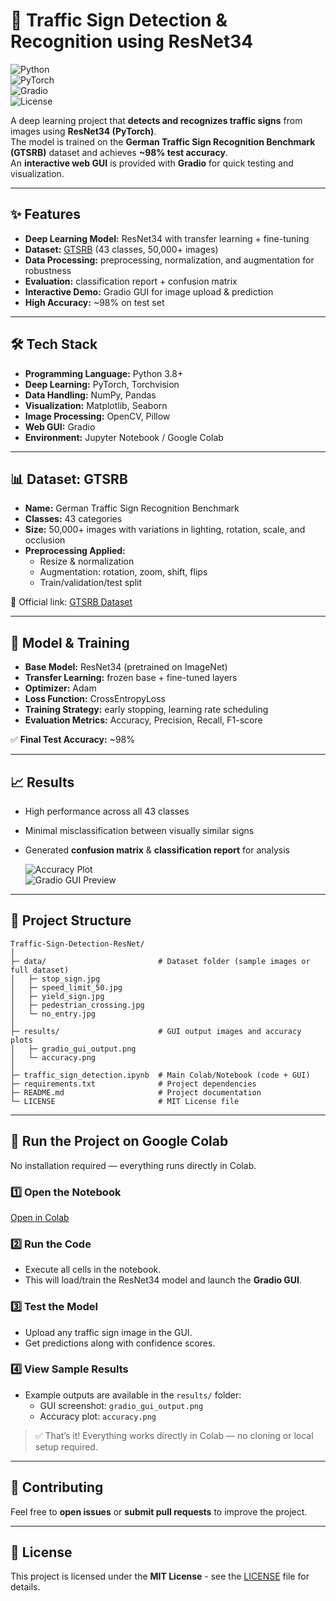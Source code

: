# 🚦 Traffic Sign Detection & Recognition using ResNet34

![Python](https://img.shields.io/badge/Python-3.8+-blue?logo=python)  
![PyTorch](https://img.shields.io/badge/PyTorch-ResNet34-red?logo=pytorch)  
![Gradio](https://img.shields.io/badge/GUI-Gradio-orange?logo=gradio)  
![License](https://img.shields.io/badge/License-MIT-green)  

A deep learning project that **detects and recognizes traffic signs** from images using **ResNet34 (PyTorch)**.  
The model is trained on the **German Traffic Sign Recognition Benchmark (GTSRB)** dataset and achieves **~98% test accuracy**.  
An **interactive web GUI** is provided with **Gradio** for quick testing and visualization.  

---

## ✨ Features
- **Deep Learning Model:** ResNet34 with transfer learning + fine-tuning  
- **Dataset:** [GTSRB](http://benchmark.ini.rub.de/?section=gtsrb&subsection=dataset) (43 classes, 50,000+ images)  
- **Data Processing:** preprocessing, normalization, and augmentation for robustness  
- **Evaluation:** classification report + confusion matrix  
- **Interactive Demo:** Gradio GUI for image upload & prediction  
- **High Accuracy:** ~98% on test set  

---

## 🛠️ Tech Stack
- **Programming Language:** Python 3.8+  
- **Deep Learning:** PyTorch, Torchvision  
- **Data Handling:** NumPy, Pandas  
- **Visualization:** Matplotlib, Seaborn  
- **Image Processing:** OpenCV, Pillow  
- **Web GUI:** Gradio  
- **Environment:** Jupyter Notebook / Google Colab  

---

## 📊 Dataset: GTSRB
- **Name:** German Traffic Sign Recognition Benchmark  
- **Classes:** 43 categories  
- **Size:** 50,000+ images with variations in lighting, rotation, scale, and occlusion  
- **Preprocessing Applied:**  
  - Resize & normalization  
  - Augmentation: rotation, zoom, shift, flips  
  - Train/validation/test split  

📌 Official link: [GTSRB Dataset](http://benchmark.ini.rub.de/?section=gtsrb&subsection=dataset)  

---

## 🧠 Model & Training
- **Base Model:** ResNet34 (pretrained on ImageNet)  
- **Transfer Learning:** frozen base + fine-tuned layers  
- **Optimizer:** Adam  
- **Loss Function:** CrossEntropyLoss  
- **Training Strategy:** early stopping, learning rate scheduling  
- **Evaluation Metrics:** Accuracy, Precision, Recall, F1-score  

✅ **Final Test Accuracy:** ~98%  

---

## 📈 Results
- High performance across all 43 classes  
- Minimal misclassification between visually similar signs  
- Generated **confusion matrix** & **classification report** for analysis

  ![Accuracy Plot](results/accuracy.png)  
  ![Gradio GUI Preview](results/gradio_gui_output.png)

---

## 📂 Project Structure

```text
Traffic-Sign-Detection-ResNet/
│
├─ data/                         # Dataset folder (sample images or full dataset)
│   ├─ stop_sign.jpg
│   ├─ speed_limit_50.jpg
│   ├─ yield_sign.jpg
│   ├─ pedestrian_crossing.jpg
│   └─ no_entry.jpg
│
├─ results/                      # GUI output images and accuracy plots
│   ├─ gradio_gui_output.png
│   └─ accuracy.png
│
├─ traffic_sign_detection.ipynb  # Main Colab/Notebook (code + GUI)
├─ requirements.txt              # Project dependencies
├─ README.md                     # Project documentation
└─ LICENSE                       # MIT License file
```

---

## 🚀 Run the Project on Google Colab

No installation required — everything runs directly in Colab.  

### 1️⃣ Open the Notebook
[Open in Colab](https://colab.research.google.com/github/BOMMALAJAGADEESHA/Traffic-Sign-Detection-ResNet/blob/main/traffic_sign_detection.ipynb)

### 2️⃣ Run the Code
- Execute all cells in the notebook.  
- This will load/train the ResNet34 model and launch the **Gradio GUI**.

### 3️⃣ Test the Model
- Upload any traffic sign image in the GUI.  
- Get predictions along with confidence scores.  

### 4️⃣ View Sample Results
- Example outputs are available in the `results/` folder:  
  - GUI screenshot: `gradio_gui_output.png`  
  - Accuracy plot: `accuracy.png`  

> ✅ That’s it! Everything works directly in Colab — no cloning or local setup required.

---

## 🤝 Contributing

Feel free to **open issues** or **submit pull requests** to improve the project.

---

## 📄 License

This project is licensed under the **MIT License** - see the [LICENSE](LICENSE) file for details.
